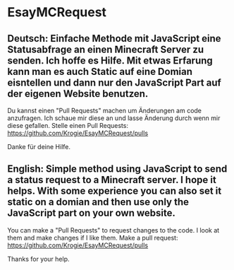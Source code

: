 # EsayMCRequest

Deutsch:
Einfache Methode mit JavaScript eine Statusabfrage an einen Minecraft Server zu senden. Ich hoffe es Hilfe. Mit etwas Erfarung kann man es auch Static auf eine Domian eisntellen und dann nur den JavaScript Part auf der eigenen Website benutzen.
--
Du kannst einen "Pull Requests" machen um Änderungen am code anzufragen. Ich schaue mir diese an und lasse Änderung durch wenn mir diese gefallen.
Stelle einen Pull Requests: https://github.com/Krogie/EsayMCRequest/pulls

Danke für deine Hilfe.

English:
Simple method using JavaScript to send a status request to a Minecraft server. I hope it helps. With some experience you can also set it static on a domian and then use only the JavaScript part on your own website.
--
You can make a "Pull Requests" to request changes to the code. I look at them and make changes if I like them.
Make a pull request: https://github.com/Krogie/EsayMCRequest/pulls

Thanks for your help.
